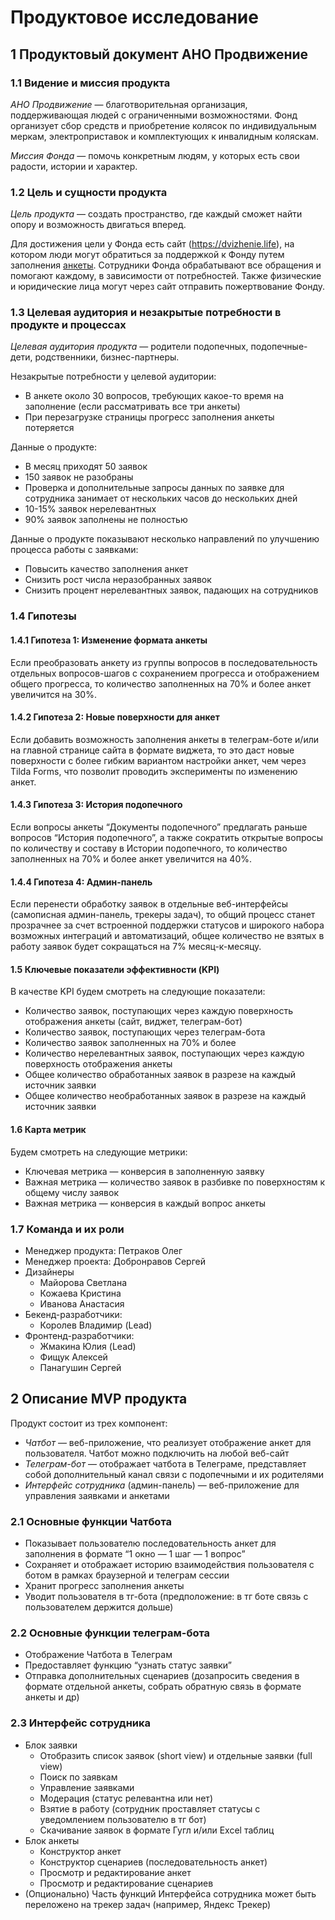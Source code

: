 # Продуктовое исследование

## 1 Продуктовый документ АНО Продвижение

### 1.1 Видение и миссия продукта

_АНО Продвижение_ — благотворительная организация, поддерживающая людей с ограниченными возможностями. Фонд организует сбор средств и приобретение колясок по индивидуальным меркам, электроприставок и комплектующих к инвалидным коляскам.

_Миссия Фонда_ — помочь конкретным людям, у которых есть свои радости, истории и характер.

### 1.2 Цель и сущности продукта

_Цель продукта_ — создать пространство, где каждый сможет найти опору и возможность двигаться вперед.

Для достижения цели у Фонда есть сайт (https://dvizhenie.life), на котором люди могут обратиться за поддержкой к Фонду путем заполнения [анкеты](https://dvizhenie.life/docs#help). Сотрудники Фонда обрабатывают все обращения и помогают каждому, в зависимости от потребностей. Также физические и юридические лица могут через сайт отправить пожертвование Фонду.

### 1.3 Целевая аудитория и незакрытые потребности в продукте и процессах

_Целевая аудитория продукта_ — родители подопечных, подопечные-дети, родственники, бизнес-партнеры.

Незакрытые потребности у целевой аудитории:

- В анкете около 30 вопросов, требующих какое-то время на заполнение (если рассматривать все три анкеты)
- При перезагрузке страницы прогресс заполнения анкеты потеряется

Данные о продукте:

- В месяц приходят 50 заявок
- 150 заявок не разобраны
- Проверка  и дополнительные запросы данных по заявке для сотрудника занимает от нескольких часов до нескольких дней 
- 10-15% заявок нерелевантных
- 90% заявок заполнены не полностью

Данные о продукте показывают несколько направлений по улучшению процесса работы с заявками:

- Повысить качество заполнения анкет
- Снизить рост числа неразобранных заявок
- Снизить процент нерелевантных заявок, падающих на сотрудников

### 1.4 Гипотезы

#### 1.4.1 Гипотеза 1: Изменение формата анкеты

Если преобразовать анкету из группы вопросов в последовательность отдельных вопросов-шагов с сохранением прогресса и отображением общего прогресса, то количество заполненных на 70% и более анкет увеличится на 30%.

#### 1.4.2 Гипотеза 2: Новые поверхности для анкет

Если добавить возможность заполнения анкеты в телеграм-боте и/или на главной странице сайта в формате виджета, то это даст новые поверхности с более гибким вариантом настройки анкет, чем через Tilda Forms, что позволит проводить эксперименты по изменению анкет.

#### 1.4.3 Гипотеза 3: История подопечного

Если вопросы анкеты “Документы подопечного” предлагать раньше вопросов “История подопечного”, а также сократить открытые вопросы по количеству и составу в Истории подопечного, то количество заполненных на 70% и более анкет увеличится на 40%.

#### 1.4.4 Гипотеза 4: Админ-панель

Если перенести обработку заявок в отдельные веб-интерфейсы (самописная админ-панель, трекеры задач), то общий процесс станет прозрачнее за счет встроенной поддержки статусов и широкого набора возможных интеграций и автоматизаций, общее количество не взятых в работу заявок будет сокращаться на 7% месяц-к-месяцу.

#### 1.5 Ключевые показатели эффективности (KPI)

В качестве KPI будем смотреть на следующие показатели:

- Количество заявок, поступающих через каждую поверхность отображения анкеты (сайт, виджет, телеграм-бот)
- Количество заявок, поступающих через телеграм-бота
- Количество заявок заполненных на 70% и более
- Количество нерелевантных заявок, поступающих через каждую поверхность отображения анкеты
- Общее количество обработанных заявок в разрезе на каждый источник заявки
- Общее количество необработанных заявок в разрезе на каждый источник заявки

#### 1.6 Карта метрик

Будем смотреть на следующие метрики:

- Ключевая метрика — конверсия в заполненную заявку
- Важная метрика — количество заявок в разбивке по поверхностям к общему числу заявок
- Важная метрика — конверсия в каждый вопрос анкеты

### 1.7 Команда и их роли

- Менеджер продукта: Петраков Олег
- Менеджер проекта: Добронравов Сергей
- Дизайнеры
    - Майорова Светлана
    - Кожаева Кристина
    - Иванова Анастасия
- Бекенд-разработчики:
    - Королев Владимир (Lead)
- Фронтенд-разработчики:
    - Жмакина Юлия (Lead)
    - Фищук Алексей
    - Панагушин Сергей

## 2 Описание MVP продукта

Продукт состоит из трех компонент:

- _Чатбот_ — веб-приложение, что реализует отображение анкет для пользователя. Чатбот можно подключить на любой веб-сайт
- _Телеграм-бот_ — отображает чатбота в Телеграме, представляет собой дополнительный канал связи с подопечными и их родителями
- _Интерфейс сотрудника_ (админ-панель) — веб-приложение для управления заявками и анкетами

### 2.1 Основные функции Чатбота

- Показывает пользователю последовательность анкет для заполнения в формате “1 окно — 1 шаг — 1 вопрос”
- Сохраняет и отображает историю взаимодействия пользователя с ботом в рамках браузерной и телеграм сессии
- Хранит прогресс заполнения анкеты
- Уводит пользователя в тг-бота (предположение: в тг боте связь с пользователем держится дольше)

### 2.2 Основные функции телеграм-бота

- Отображение Чатбота в Телеграм
- Предоставляет функцию “узнать статус заявки”
- Отправка дополнительных сценариев (дозапросить сведения в формате отдельной анкеты, собрать обратную связь в формате анкеты и др)

### 2.3 Интерфейс сотрудника

- Блок заявки
    - Отобразить список заявок (short view) и отдельные заявки (full view)
    - Поиск по заявкам
    - Управление заявками
    - Модерация (статус релевантна или нет)
    - Взятие в работу (сотрудник проставляет статусы с уведомлением пользователю в тг бот)
    - Скачивание заявок в формате Гугл и/или Excel таблиц
- Блок анкеты
    - Конструктор анкет
    - Конструктор сценариев (последовательность анкет)
    - Просмотр и редактирование анкет
    - Просмотр и редактирование сценариев
- (Опционально) Часть функций Интерфейса сотрудника может быть переложено на трекер задач (например, Яндекс Трекер)
